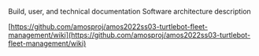 Build, user, and technical documentation
Software architecture description

[https://github.com/amosproj/amos2022ss03-turtlebot-fleet-management/wiki](https://github.com/amosproj/amos2022ss03-turtlebot-fleet-management/wiki)
